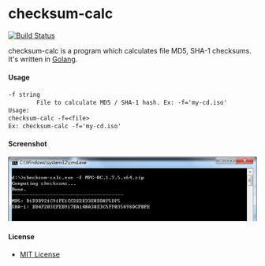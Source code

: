 # checksum-calc

[![Build Status](https://travis-ci.org/northbright/checksum-calc.svg?branch=master)](https://travis-ci.org/northbright/checksum-calc)

checksum-calc is a program which calculates file MD5, SHA-1 checksums. It's written in [Golang](http://golang.org).

#### Usage

    -f string
            File to calculate MD5 / SHA-1 hash. Ex: -f='my-cd.iso'
    Usage:
    checksum-calc -f=<file>
    Ex: checksum-calc -f='my-cd.iso'

#### Screenshot

![Screenshot on Windows](images/screenshot-1.png)

#### License
* [MIT License](./LICENSE) 
